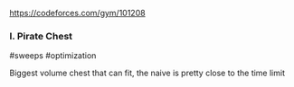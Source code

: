 https://codeforces.com/gym/101208

### I. Pirate Chest

#sweeps #optimization 

Biggest volume chest that can fit, the naive is pretty close to the time limit